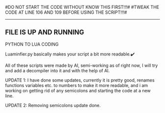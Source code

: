 
#DO NOT START THE CODE WITHOUT KNOW THIS FIRST!!!#
#TWEAK THE CODE AT LINE 106 AND 109 BEFORE USING THE SCRIPT!!!#

 ------------------------------------------------------------
  FILE IS UP AND RUNNING 
 ------------------------------------------------------------
  
 PYTHON TO LUA CODING

Luaminfier.py basically makes your script a bit more readable.✔️

All of these scripts were made by AI, semi-working as of right now,
I will try and add a decompiler into it and with the help of AI.


UPDATE 1: I have done some updates, currently it is pretty good, renames functions variables etc. to numbers to make it more readable, and i am working on getting rid of any semicolons and starting the code at a new line.

UPDATE 2: Removing semicolons update done.

